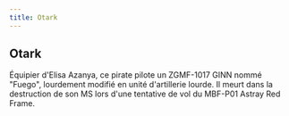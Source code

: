 ```yaml
---
title: Otark
---
```


Otark
-----



Équipier d'Elisa Azanya, ce pirate pilote un ZGMF-1017 GINN nommé "Fuego", lourdement modifié en unité d'artillerie lourde. Il meurt dans la destruction de son MS lors d'une tentative de vol du MBF-P01 Astray Red Frame.
